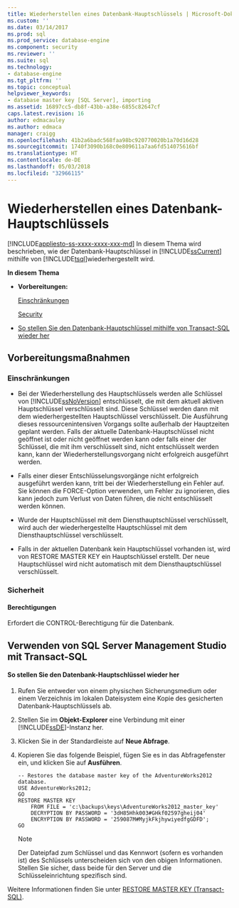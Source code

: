 ```yaml
---
title: Wiederherstellen eines Datenbank-Hauptschlüssels | Microsoft-Dokumentation
ms.custom: ''
ms.date: 03/14/2017
ms.prod: sql
ms.prod_service: database-engine
ms.component: security
ms.reviewer: ''
ms.suite: sql
ms.technology:
- database-engine
ms.tgt_pltfrm: ''
ms.topic: conceptual
helpviewer_keywords:
- database master key [SQL Server], importing
ms.assetid: 16897cc5-db8f-43bb-a38e-6855c82647cf
caps.latest.revision: 16
author: edmacauley
ms.author: edmaca
manager: craigg
ms.openlocfilehash: 41b2a6badc568faa98bc920770020b1a70d16d28
ms.sourcegitcommit: 1740f3090b168c0e809611a7aa6fd514075616bf
ms.translationtype: HT
ms.contentlocale: de-DE
ms.lasthandoff: 05/03/2018
ms.locfileid: "32966115"
---
```

# <a name="restore-a-database-master-key"></a>Wiederherstellen eines Datenbank-Hauptschlüssels
[!INCLUDE[appliesto-ss-xxxx-xxxx-xxx-md](../../../includes/appliesto-ss-xxxx-xxxx-xxx-md.md)]
  In diesem Thema wird beschrieben, wie der Datenbank-Hauptschlüssel in [!INCLUDE[ssCurrent](../../../includes/sscurrent-md.md)] mithilfe von [!INCLUDE[tsql](../../../includes/tsql-md.md)]wiederhergestellt wird.  
  
 **In diesem Thema**  
  
-   **Vorbereitungen:**  
  
     [Einschränkungen](#Restrictions)  
  
     [Security](#Security)  
  
-   [So stellen Sie den Datenbank-Hauptschlüssel mithilfe von Transact-SQL wieder her](#SSMSProcedure)  
  
##  <a name="BeforeYouBegin"></a> Vorbereitungsmaßnahmen  
  
###  <a name="Restrictions"></a> Einschränkungen  
  
-   Bei der Wiederherstellung des Hauptschlüssels werden alle Schlüssel von [!INCLUDE[ssNoVersion](../../../includes/ssnoversion-md.md)] entschlüsselt, die mit dem aktuell aktiven Hauptschlüssel verschlüsselt sind. Diese Schlüssel werden dann mit dem wiederhergestellten Hauptschlüssel verschlüsselt. Die Ausführung dieses ressourcenintensiven Vorgangs sollte außerhalb der Hauptzeiten geplant werden. Falls der aktuelle Datenbank-Hauptschlüssel nicht geöffnet ist oder nicht geöffnet werden kann oder falls einer der Schlüssel, die mit ihm verschlüsselt sind, nicht entschlüsselt werden kann, kann der Wiederherstellungsvorgang nicht erfolgreich ausgeführt werden.  
  
-   Falls einer dieser Entschlüsselungsvorgänge nicht erfolgreich ausgeführt werden kann, tritt bei der Wiederherstellung ein Fehler auf. Sie können die FORCE-Option verwenden, um Fehler zu ignorieren, dies kann jedoch zum Verlust von Daten führen, die nicht entschlüsselt werden können.  
  
-   Wurde der Hauptschlüssel mit dem Diensthauptschlüssel verschlüsselt, wird auch der wiederhergestellte Hauptschlüssel mit dem Diensthauptschlüssel verschlüsselt.  
  
-   Falls in der aktuellen Datenbank kein Hauptschlüssel vorhanden ist, wird von RESTORE MASTER KEY ein Hauptschlüssel erstellt. Der neue Hauptschlüssel wird nicht automatisch mit dem Diensthauptschlüssel verschlüsselt.  
  
###  <a name="Security"></a> Sicherheit  
  
####  <a name="Permissions"></a> Berechtigungen  
 Erfordert die CONTROL-Berechtigung für die Datenbank.  
  
##  <a name="SSMSProcedure"></a> Verwenden von SQL Server Management Studio mit Transact-SQL  
  
#### <a name="to-restore-the-database-master-key"></a>So stellen Sie den Datenbank-Hauptschlüssel wieder her  
  
1.  Rufen Sie entweder von einem physischen Sicherungsmedium oder einem Verzeichnis im lokalen Dateisystem eine Kopie des gesicherten Datenbank-Hauptschlüssels ab.  
  
2.  Stellen Sie im **Objekt-Explorer** eine Verbindung mit einer [!INCLUDE[ssDE](../../../includes/ssde-md.md)]-Instanz her.  
  
3.  Klicken Sie in der Standardleiste auf **Neue Abfrage**.  
  
4.  Kopieren Sie das folgende Beispiel, fügen Sie es in das Abfragefenster ein, und klicken Sie auf **Ausführen**.  
  
    ```  
    -- Restores the database master key of the AdventureWorks2012 database.  
    USE AdventureWorks2012;  
    GO  
    RESTORE MASTER KEY   
        FROM FILE = 'c:\backups\keys\AdventureWorks2012_master_key'   
        DECRYPTION BY PASSWORD = '3dH85Hhk003#GHkf02597gheij04'   
        ENCRYPTION BY PASSWORD = '259087M#MyjkFkjhywiyedfgGDFD';  
    GO  
    ```  
  
    > [!NOTE]  
    >  Der Dateipfad zum Schlüssel und das Kennwort (sofern es vorhanden ist) des Schlüssels unterscheiden sich von den obigen Informationen. Stellen Sie sicher, dass beide für den Server und die Schlüsseleinrichtung spezifisch sind.  
  
 Weitere Informationen finden Sie unter [RESTORE MASTER KEY &#40;Transact-SQL&#41;](../../../t-sql/statements/restore-master-key-transact-sql.md).  
  
  

